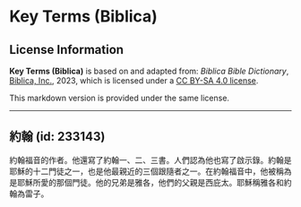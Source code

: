 # Key Terms (Biblica)

## License Information

**Key Terms (Biblica)** is based on and adapted from: _Biblica Bible Dictionary_, [Biblica, Inc.](https://www.biblica.com/), 2023, which is licensed under a [CC BY-SA 4.0 license](https://creativecommons.org/licenses/by-sa/4.0/legalcode.en).

This markdown version is provided under the same license.



--------------------------------

## 約翰 (id: 233143)

約翰福音的作者。他還寫了約翰一、二、三書。人們認為他也寫了啟示錄。約翰是耶穌的十二門徒之一，也是他最親近的三個跟隨者之一。在約翰福音中，他被稱為是耶穌所愛的那個門徒。他的兄弟是雅各，他們的父親是西庇太。耶穌稱雅各和約翰為雷子。


